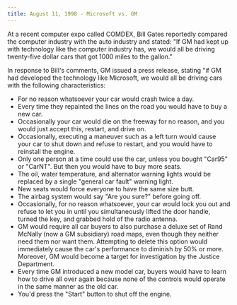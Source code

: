 ```yaml
---
title: August 11, 1998 - Microsoft vs. GM
---
```


At a recent computer expo called COMDEX, Bill Gates reportedly compared the computer industry with the auto industry and stated: "If GM had kept up with technology like the computer industry has, we would all be driving twenty-five dollar cars that got 1000 miles to the gallon."

In response to Bill's comments, GM issued a press release, stating "if GM had developed the technology like Microsoft, we would all be driving cars with the following characteristics:

- For no reason whatsoever your car would crash twice a day.
- Every time they repainted the lines on the road you would have to buy a new car.
- Occasionally your car would die on the freeway for no reason, and you would just accept this, restart, and drive on.
- Occasionally, executing a maneuver such as a left turn would cause your car to shut down and refuse to restart, and   you would have to reinstall the engine.
- Only one person at a time could use the car, unless you bought "Car95" or "CarNT". But then you would have to buy more seats.
- The oil, water temperature, and alternator warning lights would be replaced by a single "general car fault" warning light.
- New seats would force everyone to have the same size butt.
- The airbag system would say "Are you sure?" before going off.
- Occasionally, for no reason whatsoever, your car would lock you out and refuse to let you in until you simultaneously lifted the door handle, turned the key, and grabbed hold of the radio antenna.
- GM would require all car buyers to also purchase a deluxe set of Rand McNally (now a GM subsidiary) road maps, even though they neither need them nor want them. Attempting to delete this option would immediately cause the car's performance to diminish by 50% or more. Moreover, GM would become a target for investigation by the Justice Department.
- Every time GM introduced a new model car, buyers would have to learn how to drive all over again because none of the controls would operate in the same manner as the old car.
- You'd press the "Start" button to shut off the engine.